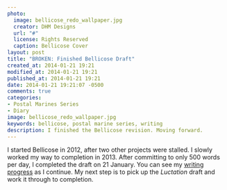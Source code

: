 ```yaml
---
photo:
  image: bellicose_redo_wallpaper.jpg
  creator: DHM Designs
  url: "#"
  license: Rights Reserved
  caption: Bellicose Cover
layout: post
title: "BROKEN: Finished Bellicose Draft"
created_at: 2014-01-21 19:21
modified_at: 2014-01-21 19:21
published_at: 2014-01-21 19:21
date: 2014-01-21 19:21:07 -0500
comments: true
categories:
- Postal Marines Series
- Diary
image: bellicose_redo_wallpaper.jpg
keywords: bellicose, postal marine series, writing
description: I finished the Bellicose revision. Moving forward.
---
```


I started Bellicose in 2012, after two other projects were stalled. I slowly worked my way to completion in 2013. After committing to only 500 words per day, I completed the draft on 21 January. You can see my [writing progress](/writing-progress-2014) as I continue. My next step is to pick up the *Luctation* draft and work it through to completion.

<!-- more -->
